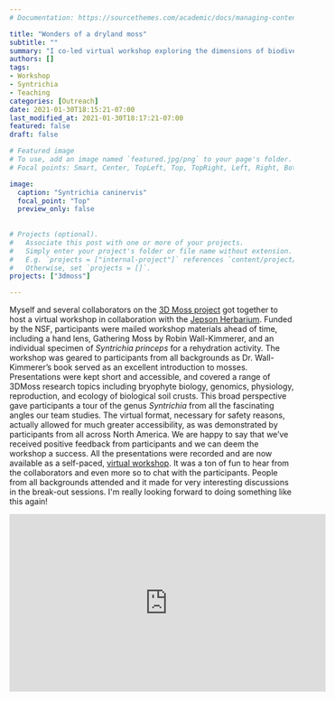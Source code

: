 ```yaml
---
# Documentation: https://sourcethemes.com/academic/docs/managing-content/

title: "Wonders of a dryland moss"
subtitle: ""
summary: "I co-led virtual workshop exploring the dimensions of biodiversity in the dryland moss genus Syntrichia."
authors: []
tags: 
- Workshop
- Syntrichia
- Teaching
categories: [Outreach]
date: 2021-01-30T18:15:21-07:00
last_modified_at: 2021-01-30T18:17:21-07:00
featured: false
draft: false

# Featured image
# To use, add an image named `featured.jpg/png` to your page's folder.
# Focal points: Smart, Center, TopLeft, Top, TopRight, Left, Right, BottomLeft, Bottom, BottomRight.

image: 
  caption: "Syntrichia caninervis"
  focal_point: "Top"
  preview_only: false
  
  
# Projects (optional).
#   Associate this post with one or more of your projects.
#   Simply enter your project's folder or file name without extension.
#   E.g. `projects = ["internal-project"]` references `content/project/deep-learning/index.md`.
#   Otherwise, set `projects = []`.
projects: ["3dmoss"]

---
```


Myself and several collaborators on the <a href="https://3dmoss.berkeley.edu" target="_blank">3D Moss project</a> got together to host a virtual workshop in collaboration with the <a href="https://ucjeps.berkeley.edu" target="_blank">Jepson Herbarium</a>. Funded by the NSF, participants were mailed workshop materials ahead of time, including a hand lens, Gathering Moss by Robin Wall-Kimmerer, and an individual specimen of <i>Syntrichia princeps</i> for a rehydration activity. The workshop was geared to participants from all backgrounds as Dr. Wall-Kimmerer’s book served as an excellent introduction to mosses. Presentations were kept short and accessible, and covered a range of 3DMoss research topics including bryophyte biology, genomics, physiology, reproduction, and ecology of biological soil crusts. This broad perspective gave participants a tour of the genus <i>Syntrichia</i> from all the fascinating angles our team studies. The virtual format, necessary for safety reasons, actually allowed for much greater accessibility, as was demonstrated by participants from all across North America. We are happy to say that we’ve received positive feedback from participants and we can deem the workshop a success. All the presentations were recorded and are now available as a self-paced, <a href="https://3dmoss.berkeley.edu/community-outreach/public-workshops/wonders-of-a-dryland-moss/" target="_blank">virtual workshop</a>. It was a ton of fun to hear from the collaborators and even more so to chat with the participants. People from all backgrounds attended and it made for very interesting discussions in the break-out sessions. I'm really looking forward to doing something like this again!

<iframe width="560" height="315" src="https://www.youtube.com/embed/aoe-vx4tIW4" title="YouTube video player" frameborder="0" allow="accelerometer; autoplay; clipboard-write; encrypted-media; gyroscope; picture-in-picture" allowfullscreen></iframe>
